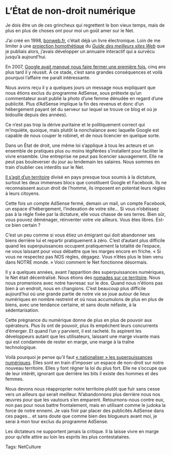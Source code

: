 # L’État de non-droit numérique

Je dois être un de ces grincheux qui regrettent le bon vieux temps, mais de plus en plus de choses ont pour moi un goût amer sur le Net.

J’ai créé en 1998, [bonweb.fr](http://bonweb.fr), c’était déjà un livre électronique. Loin de me limiter à une [projection homothétique](/2011/01/26/definir-livre-electronique/) du [*Guide des meilleurs sites Web*](/bibliographie/vulgarisation-1997-2003/) que je publiais alors, j’avais développer un annuaire interactif qui a survécu jusqu’à aujourd’hui.

En 2007, [Google avait manqué nous faire fermer une première fois](/tag/bonweb/), cinq ans plus tard il y réussit. À ce stade, c’est sans grandes conséquences et voilà pourquoi l’affaire me paraît intéressante.

Nous avons reçu il y a quelques jours un message nous expliquant que nous étions exclus du programme AdSense, sous prétexte qu’un commentateur avait publié la photo d’une femme dénudée en regard d’une publicité. Plus d’AdSense implique la fin des revenus et donc d’un hébergement payant (et du serveur sur lequel se trouve ce blog et où je bidouille depuis des années).

Ce n’est pas trop la dérive puritaine et le politiquement correct qui m’inquiète, quoique, mais plutôt la nonchalance avec laquelle Google est capable de nous couper le robinet, et de nous licencier en quelque sorte.

Dans un État de droit, une même loi s’applique à tous les acteurs et un ensemble de pratiques plus ou moins légiférées s’installent pour faciliter le vivre ensemble. Une entreprise ne peut pas licencier sauvagement. Elle ne peut pas bouleverser du jour au lendemain les salaires. Nous sommes en train d’oublier ces interdits sur le Net.

[Il s’agit d’un territoire](/tag/territoire/) divisé en pays presque tous soumis à la dictature, surtout les deux immenses blocs que constituent Google et Facebook. Ils ne reconnaissent aucun droit de l’homme, ils imposent en potentat leurs règles à leurs citoyens.

Cette fois un compte AdSense fermé, demain un mail, un compte Facebook, un espace d’hébergement, l’indexation de votre site… Si vous n’obéissez pas à la règle fixée par la dictature, elle vous chasse de ses terres. Bien sûr, vous pouvez déménager, réinventer votre vie ailleurs. Vous êtes libres. Est-ce bien certain ?

C’est un peu comme si vous étiez un émigrant qui doit abandonner ses biens derrière lui et repartir pratiquement à zéro. C’est d’autant plus difficile quand les superpuissances occupent pratiquement la totalité de l’espace, ne vous laissant pour vous débattre que les marges encore en friche. « Si vous ne respectez pas NOS règles, dégagez. Vous n’êtes plus le bien venu dans NOTRE monde. » Voici comment le Net fonctionne désormais.

Il y a quelques années, avant l’apparition des superpuissances numériques, le Net était décentralisé. Nous étions des [nomades sur ce territoire](/alternative-nomade/). Nous nous promenions avec notre havresac sur le dos. Quand nous n’étions pas bien à un endroit, nous en changions. C’est beaucoup plus difficile aujourd’hui où une grande partie de notre vie se joue autour de lieux numériques en nombre restreint et où nous accumulons de plus en plus de biens, avec une tendance certaine, et sans doute néfaste, à la sédentarisation.

Cette prégnance du numérique donne de plus en plus de pouvoir aux opérateurs. Plus ils ont de pouvoir, plus ils empêchent leurs concurrents d’émerger. Et quand l’un y parvient, il est racheté. Ils aspirent les développeurs autant que les utilisateurs, laissant une marge vivante mais qui est condamnée de rester en marge, une marge à la traîne technologique.

Voilà pourquoi je pense qu’il faut [« nationaliser » les superpuissances numériques](/2012/03/05/nationalisons-google-et-facebook/). Elles sont en train d’imposer un espace de non-droit sur notre nouveau territoire. Elles y font régner la loi du plus fort. Elle ne s’occupe que de leur intérêt, ignorant que derrière les bits il existe des hommes et des femmes.

Nous devons nous réapproprier notre territoire plutôt que fuir sans cesse vers un ailleurs qui serait meilleur. N’abandonnons plus derrière nous nos œuvres pour que les vautours s’en emparent. Retournons-nous contre eux, non pas pour nous battre frontalement, mais en utilisant comme le judoka la force de notre ennemi. Je vais finir par placer des publicités AdSense dans ces pages… et sans doute que comme bien des blogueurs avant moi, je serai à mon tour exclus du programme AdSense.

Les dictateurs ne supportent jamais la critique. Il la laisse vivre en marge pour qu’elle attire au loin les esprits les plus contestataires.

Tags: NetCulture
